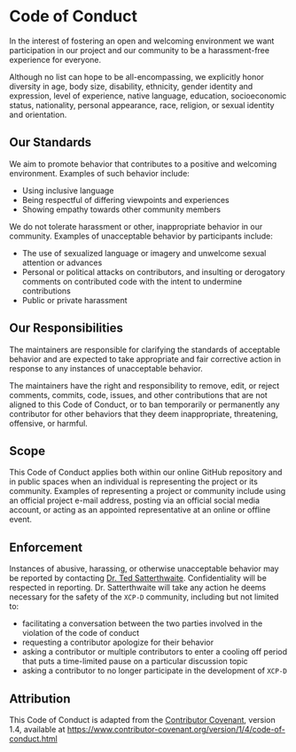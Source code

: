 # Code of Conduct

In the interest of fostering an open and welcoming environment we want
participation in our project and our community to be a harassment-free
experience for everyone.

Although no list can hope to be all-encompassing, we explicitly honor diversity in age,
body size, disability, ethnicity, gender identity and expression, level of experience,
native language, education, socioeconomic status, nationality, personal appearance, race, religion,
or sexual identity and orientation.

## Our Standards

We aim to promote behavior that contributes to a positive and welcoming environment.
Examples of such behavior include:

* Using inclusive language
* Being respectful of differing viewpoints and experiences
* Showing empathy towards other community members

We do not tolerate harassment or other, inappropriate behavior in our community.
Examples of unacceptable behavior by participants include:

* The use of sexualized language or imagery and unwelcome sexual attention or
  advances
* Personal or political attacks on contributors, and insulting or derogatory
  comments on contributed code with the intent to undermine contributions
* Public or private harassment

## Our Responsibilities

The maintainers are responsible for clarifying the standards
of acceptable behavior and are expected to take appropriate and fair corrective
action in response to any instances of unacceptable behavior.

The maintainers have the right and responsibility to remove,
edit, or reject comments, commits, code, issues, and other contributions
that are not aligned to this Code of Conduct, or to ban temporarily or
permanently any contributor for other behaviors that they deem inappropriate,
threatening, offensive, or harmful.

## Scope

This Code of Conduct applies both within our online GitHub repository
and in public spaces when an individual is representing the project or its community.
Examples of representing a project or community include using an official project e-mail
address, posting via an official social media account, or acting as an appointed
representative at an online or offline event.

## Enforcement

Instances of abusive, harassing, or otherwise unacceptable behavior may be
reported by contacting [Dr. Ted Satterthwaite](sattertt@pennmedicine.upenn.edu).
Confidentiality will be respected in reporting.
Dr. Satterthwaite will take any action he deems necessary for the safety of the `XCP-D` community,
including but not limited to:

* facilitating a conversation between the two parties involved in the violation of the code of conduct
* requesting a contributor apologize for their behavior
* asking a contributor or multiple contributors to enter a cooling off period that puts a
  time-limited pause on a particular discussion topic
* asking a contributor to no longer participate in the development of `XCP-D`

## Attribution

This Code of Conduct is adapted from the [Contributor Covenant][homepage], version 1.4,
available at https://www.contributor-covenant.org/version/1/4/code-of-conduct.html

[homepage]: https://www.contributor-covenant.org
